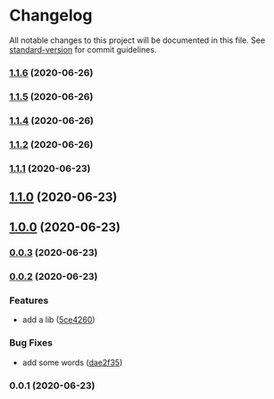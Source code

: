 # Changelog

All notable changes to this project will be documented in this file. See [standard-version](https://github.com/conventional-changelog/standard-version) for commit guidelines.

### [1.1.6](https://github.com/watertea/angularversion/compare/v1.1.3...v1.1.6) (2020-06-26)

### [1.1.5](https://github.com/watertea/angularversion/compare/v1.1.3...v1.1.5) (2020-06-26)

### [1.1.4](https://github.com/watertea/angularversion/compare/v1.1.3...v1.1.4) (2020-06-26)

### [1.1.2](https://github.com/watertea/angularversion/compare/v1.1.1...v1.1.2) (2020-06-26)

### [1.1.1](https://github.com/watertea/angularversion/compare/v1.1.0...v1.1.1) (2020-06-23)

## [1.1.0](https://github.com/watertea/angularversion/compare/v1.0.0...v1.1.0) (2020-06-23)

## [1.0.0](https://github.com/watertea/angularversion/compare/v0.0.3...v1.0.0) (2020-06-23)

### [0.0.3](https://github.com/watertea/angularversion/compare/v0.0.2...v0.0.3) (2020-06-23)

### [0.0.2](https://github.com/watertea/angularversion/compare/v0.0.1...v0.0.2) (2020-06-23)


### Features

* add a lib ([5ce4260](https://github.com/watertea/angularversion/commit/5ce4260f5a2cf5dce1e2ea46d368c92eda8d9e47))


### Bug Fixes

* add some words ([dae2f35](https://github.com/watertea/angularversion/commit/dae2f3513dccd93ba90cb49eccb0629562e0f3af))

### 0.0.1 (2020-06-23)
